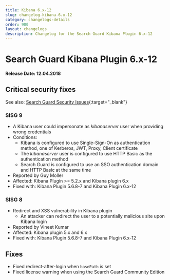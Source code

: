 ```yaml
---
title: Kibana 6.x-12
slug: changelog-kibana-6.x-12
category: changelogs-details
order: 900
layout: changelogs
description: Changelog for the Search Guard Kibana Plugin 6.x-12
---
```


<!---
Copryight 2010 floragunn GmbH
-->

# Search Guard Kibana Plugin 6.x-12

**Release Date: 12.04.2018**

## Critical security fixes

See also: [Search Guard Security Issues](https://github.com/floragunncom/search-guard/wiki/Security-Issues){:target="_blank"}

### SISG 9
* A Kibana user could impersonate as _kibanaserver_ user when providing wrong credentials
* Conditions:
  * Kibana is configured to use Single-Sign-On as authentication method, one of Kerberos, JWT, Proxy, Client certificate
  * The _kibanaserver_ user is configured to use HTTP Basic as the authentication method
  * Search Guard is configured to use an SSO authentication domain and HTTP Basic at the same time
* Reported by Guy Moller
* Affected: Kibana Plugin >= 5.2.x  and Kibana plugin 6.x 
* Fixed with: Kibana Plugin 5.6.8-7 and Kibana Plugin 6.x-12

### SISG 8
* Redirect and XSS vulnerability in Kibana plugin
  * An attacker can redirect the user to a potentially malicious site upon Kibana login
* Reported by Vineet Kumar
* Affected: Kibana plugin 5.x and 6.x
* Fixed with: Kibana Plugin 5.6.8-7 and Kibana Plugin 6.x-12

## Fixes

* Fixed redirect-after-login when `basePath` is set
* Fixed license warning when using the Search Guard Community Edition
